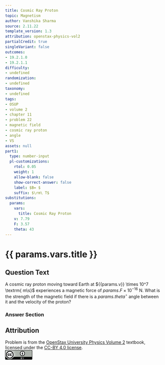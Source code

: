 ```yaml
---
title: Cosmic Ray Proton
topic: Magnetism
author: Vanshika Sharma
source: 2.11.22
template_version: 1.3
attribution: openstax-physics-vol2
partialCredit: true
singleVariant: false
outcomes:
- 19.2.1.0
- 19.2.1.1
difficulty:
- undefined
randomization:
- undefined
taxonomy:
- undefined
tags:
- OSUP
- volume 2
- chapter 11
- problem 22
- magnetic field
- cosmic ray proton
- angle
- VS
assets: null
part1:
  type: number-input
  pl-customizations:
    rtol: 0.05
    weight: 1
    allow-blank: false
    show-correct-answer: false
    label: $B= $
    suffix: $\rm\ T$
substitutions:
  params:
    vars:
      title: Cosmic Ray Proton
    v: 7.79
    F: 3.57
    theta: 43
---
```

# {{ params.vars.title }}

## Question Text

A cosmic ray proton moving toward Earth at ${{params.v}} \times 10^7 \textrm{ m\s}$ experiences a magnetic force of ${{params.F}} \times 10^{-16} \textrm{ N}$.
What is the strength of the magnetic field if there is a ${{params.theta}} ^{\circ}$ angle between it and the velocity of the proton?

### Answer Section

## Attribution

Problem is from the [OpenStax University Physics Volume 2](https://openstax.org/details/books/university-physics-volume-2) textbook, licensed under the [CC-BY 4.0 license](https://creativecommons.org/licenses/by/4.0/).<br>![Image representing the Creative Commons 4.0 BY license.](https://raw.githubusercontent.com/firasm/bits/master/by.png)